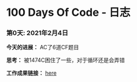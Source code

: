 # 100 Days Of Code - 日志

### 第0天: 2021年2月4日

**今天的进展：** AC了6道CF题目

**思考：** 被1474C困住了一些，对于循环还是会弄错

**工作成果链接：** [here](https://www.luogu.com.cn/record/list?user=348831)
